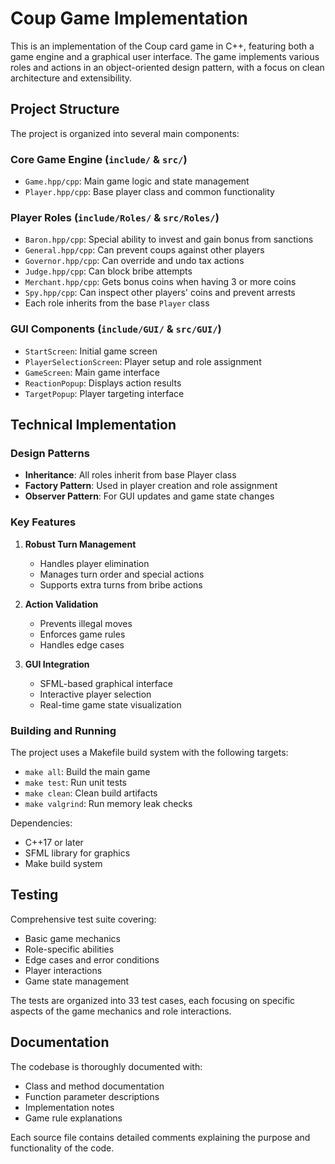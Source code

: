 # Coup Game Implementation

This is an implementation of the Coup card game in C++, featuring both a game engine and a graphical user interface. The game implements various roles and actions in an object-oriented design pattern, with a focus on clean architecture and extensibility.

## Project Structure

The project is organized into several main components:

### Core Game Engine (`include/` & `src/`)
- `Game.hpp/cpp`: Main game logic and state management
- `Player.hpp/cpp`: Base player class and common functionality

### Player Roles (`include/Roles/` & `src/Roles/`)
- `Baron.hpp/cpp`: Special ability to invest and gain bonus from sanctions
- `General.hpp/cpp`: Can prevent coups against other players
- `Governor.hpp/cpp`: Can override and undo tax actions
- `Judge.hpp/cpp`: Can block bribe attempts
- `Merchant.hpp/cpp`: Gets bonus coins when having 3 or more coins
- `Spy.hpp/cpp`: Can inspect other players' coins and prevent arrests
- Each role inherits from the base `Player` class

### GUI Components (`include/GUI/` & `src/GUI/`)
- `StartScreen`: Initial game screen
- `PlayerSelectionScreen`: Player setup and role assignment
- `GameScreen`: Main game interface
- `ReactionPopup`: Displays action results
- `TargetPopup`: Player targeting interface

## Technical Implementation

### Design Patterns
- **Inheritance**: All roles inherit from base Player class
- **Factory Pattern**: Used in player creation and role assignment
- **Observer Pattern**: For GUI updates and game state changes

### Key Features
1. **Robust Turn Management**
   - Handles player elimination
   - Manages turn order and special actions
   - Supports extra turns from bribe actions

2. **Action Validation**
   - Prevents illegal moves
   - Enforces game rules
   - Handles edge cases

3. **GUI Integration**
   - SFML-based graphical interface
   - Interactive player selection
   - Real-time game state visualization

### Building and Running

The project uses a Makefile build system with the following targets:
- `make all`: Build the main game
- `make test`: Run unit tests
- `make clean`: Clean build artifacts
- `make valgrind`: Run memory leak checks

Dependencies:
- C++17 or later
- SFML library for graphics
- Make build system

## Testing

Comprehensive test suite covering:
- Basic game mechanics
- Role-specific abilities
- Edge cases and error conditions
- Player interactions
- Game state management

The tests are organized into 33 test cases, each focusing on specific aspects of the game mechanics and role interactions.

## Documentation

The codebase is thoroughly documented with:
- Class and method documentation
- Function parameter descriptions
- Implementation notes
- Game rule explanations

Each source file contains detailed comments explaining the purpose and functionality of the code.

